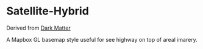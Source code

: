 # Satellite-Hybrid
Derived from [Dark Matter](https://github.com/openmaptiles/dark-matter-gl-style)

A Mapbox GL basemap style useful for see highway on top of areal imarery.
